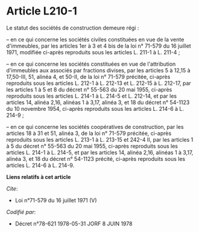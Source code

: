 # Article L210-1

Le statut des sociétés de construction demeure régi : 

– en ce qui concerne les sociétés civiles constituées en vue de la vente d'immeubles, par les articles 1er à 3 et 4 bis de la
loi n° 71-579 du 16 juillet 1971, modifiée ci-après reproduits sous les articles L. 211-1 à L. 211-4 ; 

– en ce qui concerne les sociétés constituées en vue de l'attribution d'immeubles aux associés par fractions divises, par les
articles 5 à 12,15 à 17,50-III, 51, alinéa 4, et 50-II, de la loi n° 71-579 précitée, ci-après reproduits sous les articles
L. 212-1 à L. 212-13 et L. 212-15 à L. 212-17, par les articles 1 à 5 et 8 du décret n° 55-563 du 20 mai 1955, ci-après
reproduits sous les articles L. 214-1 à L. 214-5 et L. 212-14, et par les articles 14, alinéa 2,16, alinéas 1 à 3,17, alinéa
3, et 18 du décret n° 54-1123 du 10 novembre 1954, ci-après reproduits sous les articles L. 214-6 à L. 214-9 ; 

– en ce qui concerne les sociétés coopératives de construction, par les articles 18 à 31 et 51, alinéa 3, de la loi n° 71-579
précitée, ci-après reproduits sous les articles L. 213-1 à L. 213-15 et 242-4 II, par les articles 1 à 5 du décret n° 55-563
du 20 mai 1955, ci-après reproduits sous les articles L. 214-1 à L. 214-5, et par les articles 14, alinéa 2,16, alinéas 1 à
3,17, alinéa 3, et 18 du décret n° 54-1123 précité, ci-après reproduits sous les articles L. 214-6 à L. 214-9.

**Liens relatifs à cet article**

_Cite_:

  - Loi n°71-579 du 16 juillet 1971 (V)

_Codifié par_:

  - Décret n°78-621 1978-05-31 JORF 8 JUIN 1978
